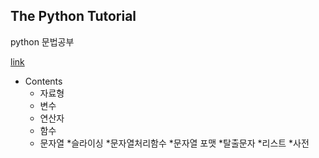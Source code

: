 ## The Python Tutorial 
python 문법공부

[link](https://www.youtube.com/watch?v=kWiCuklohdY&list=TLPQMzEwMTIwMjJlJNQxzfaSbg&index=1)

* Contents
  * 자료형 
  * 변수
  * 연산자
  * 함수 
  * 문자열
    *슬라이싱
    *문자열처리함수
    *문자열 포맷 
    *탈출문자
  *리스트
  *사전
 
